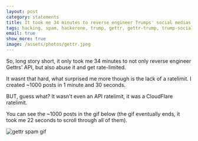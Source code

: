 ```yaml
---
layout: post
category: statements
title: It took me 34 minutes to reverse engineer Trumps' social medias internal API.
tags: hacking, spam, hackerone, trump, gettr, gettr-trump, trump-social-media, bug-bounty
email: true
show_more: true
image: /assets/photos/gettr.jpeg
---
```


So, long story short, it only took me 34 minutes to not only reverse engineer Gettrs' API, but also abuse it and get rate-limited.

It wasnt that hard, what surprised me more though is the lack of a ratelimit. I created ~1000 posts in 1 minute and 30 seconds.

BUT, guess what? It wasn't even an API ratelimit, it was a CloudFlare ratelimit.

You can see the ~1000 posts in the gif below (the gif eventually ends, it took me 22 seconds to scroll through all of them).

![gettr spam gif](/assets/photos/gettr.gif)
